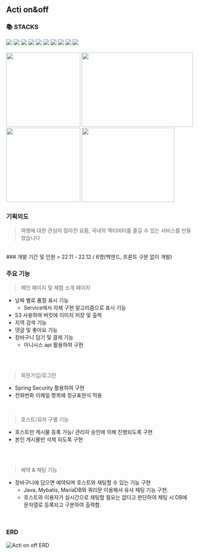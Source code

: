 ## Acti on&off</br>
### 📚 STACKS</br>
<div>  
<img src="https://img.shields.io/badge/html5-E34F26?style=for-the-badge&logo=html5&logoColor=white">
<img src="https://img.shields.io/badge/css3-1572B6?style=for-the-badge&logo=css3&logoColor=white">
<img src="https://img.shields.io/badge/JSP-0095DE?style=for-the-badge&logo=JSP&logoColor=white">
<img src="https://img.shields.io/badge/javascript-F7DF1E?style=for-the-badge&logo=javascript&logoColor=black">
<img src="https://img.shields.io/badge/java-007396?style=for-the-badge&logo=java&logoColor=white">
<img src="https://img.shields.io/badge/springboot-6DB33F?style=for-the-badge&logo=springboot&logoColor=white">
<img src="https://img.shields.io/badge/MyBatis-569A3?style=for-the-badge&logo=MyBatis&logoColor=white">
<img src="https://img.shields.io/badge/mariaDB-003545?style=for-the-badge&logo=mariaDB&logoColor=white">
<img src="https://img.shields.io/badge/AWS EC2-FF9900?style=for-the-badge&logo=AWS EC2&logoColor=white">
<img src="https://img.shields.io/badge/AWS S3-569A31?style=for-the-badge&logo=AWS S3&logoColor=white"><br>
</div>
</br>
<div>  
<img src="https://user-images.githubusercontent.com/110441578/236374241-b6ccabaa-bcff-482f-a271-251f8dee8a17.png" width="200" height="200">
<img src="https://user-images.githubusercontent.com/110441578/236373662-6db641c3-4bba-443e-ba15-dfffd2df18ee.PNG" width="300" height="200">
<img src="https://user-images.githubusercontent.com/110441578/236375319-912e6049-eeaf-4074-8701-741d68fe6d9b.PNG" width="200" height="200">
<img src="https://user-images.githubusercontent.com/110441578/236378331-f4177f6c-b438-4dbc-876b-d536da421b8c.PNG" width="250" height="200">  
</div>




###  기획의도
> 여행에 대한 관심이 많아진 요즘, 국내의 액티비티를 즐길 수 있는 서비스를 만들었습니다
<br>
### 개발 기간 및 인원
> 22.11 - 22.12 / 6명(백엔드, 프론트 구분 없이 개발)

### 주요 기능
> 메인 페이지 및 체험 소개 페이지
- 날짜 별로 품절 표시 기능  
  - Service에서 자체 구현 알고리즘으로 표시 기능
- S3 사용하여 버킷에 이미지 저장 및 출력
- 지역 검색 기능
- 댓글 및 좋아요 기능
- 장바구니 담기 및 결제 기능  
  - 이니시스 api 활용하여 구현
<br>
<br>

> 회원가입/로그인
- Spring Security 활용하여 구현
- 전화번화 이메일 항목에 정규표현식 적용<br>
<br>

> 호스트/유저 구별 기능
- 호스트만 게시물 등록 가능/ 관리자 승인에 의해 진행되도록 구현
- 본인 게시물만 삭제 되도록 구현
<br>
<br>

> 예약 & 채팅 기능
- 장바구니에 담으면 예약되며 호스트와 채팅할 수 있는 기능 구현  
  - Java, Mybatis, MariaDB와 쿼리문 이용해서 유사 채팅 기능 구현.    
  - 호스트와 이용자가 실시간으로 채팅할 필요는 없다고 판단하여 채팅 시 DB에 문자열로 등록되고 구분하여 출력함. 
<br>

### ERD
![Acti on off ERD](https://user-images.githubusercontent.com/110441578/236377550-f0759c09-9d8f-44b7-ac59-224977648aa8.PNG)

